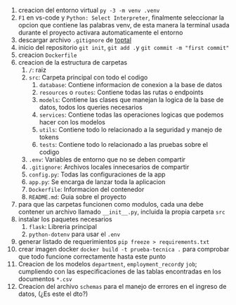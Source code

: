 1. creacion del entorno virtual `py -3 -m venv .venv`
2. `F1` en vs-code y `Python: Select Interpreter`, finalmente seleccionar la opcion que contiene las palabras venv, de esta manera la terminal usada durante el proyecto activara automaticamente el entorno
3. descargar archivo `.gitignore` de [toptal](https://www.toptal.com/developers/gitignore/api/python)
4. inicio del repositorio `git init`, `git add .`y `git commit -m "first commit"`
5. creacion `Dockerfile`
6. creacion de la estructura de carpetas
   1. `/`: raiz
   2. `src`: Carpeta principal con todo el codigo
      1. `database`: Contiene informacion de conexion a la base de datos
      2. `resources` o `routes`: Contiene todas las rutas o endpoints
      3. `models`: Contiene las clases que manejan la logica de la base de datos, todos los queries necesarios
      4. `services`: Contiene todas las operaciones logicas que podemos hacer con los modelos
      5. `utils`: Contiene todo lo relacionado a la seguridad y manejo de tokens
      6. `tests`: Contiene todo lo relacionado a las pruebas sobre el codigo
   3. `.env`: Variables de entorno que no se deben compartir
   4. `.gitignore`: Archivos locales innecesarios de compartir
   5. `config.py`: Todas las configuraciones de la app
   6. `app.py`: Se encarga de lanzar toda la aplicacion
   7. `Dockerfile`: Informacion del contenedor
   8. `README.md`: Guia sobre el proyecto
7. para que las carpetas funcionen como modulos, cada una debe contener un archivo llamado `__init__.py`, incluida la propia carpeta `src`
8. instalar los paquetes necesarios
   1. `flask`: Libreria principal
   2. `python-dotenv` para usar el `.env`
9.  generar listado de requerimientos `pip freeze > requirements.txt`
10. crear imagen docker `docker build -t prueba-tecnica .` para comprobar que todo funcione correctamente hasta este punto
11. Creacion de los modelos `department`, `employment_record`y `job`; cumpliendo con las especificaciones de las tablas encontradas en los documentos `*.csv`
12. Creacion del archivo `schemas` para el manejo de errores en el ingreso de datos, (¿Es este el dto?)